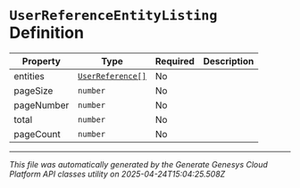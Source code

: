 # `UserReferenceEntityListing` Definition

| Property | Type | Required | Description |
|----------|------|----------|-------------|
| entities | [`UserReference[]`](userreference-definition.md) | No |  |
| pageSize | `number` | No |  |
| pageNumber | `number` | No |  |
| total | `number` | No |  |
| pageCount | `number` | No |  |

---

*This file was automatically generated by the Generate Genesys Cloud Platform API classes utility on 2025-04-24T15:04:25.508Z*